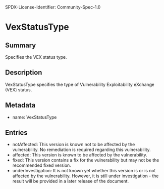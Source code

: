SPDX-License-Identifier: Community-Spec-1.0

# VexStatusType

## Summary

Specifies the VEX status type.

## Description

VexStatusType specifies the type of Vulnerability Exploitability eXchange (VEX) status.

## Metadata

- name: VexStatusType

## Entries

- notAffected: This version is known not to be affected by the vulnerability. No remediation is required regarding this vulnerability.
- affected: This version is known to be affected by the vulnerability.
- fixed: This version contains a fix for the vulnerability but may not be the recommended fixed version.
- underInvestigation: It is not known yet whether this version is or is not affected by the vulnerability. However, it is still under investigation - the result will be provided in a later release of the document.

